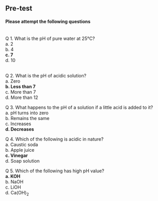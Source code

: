 ## <b> Pre-test</b>
#### Please attempt the following questions

<br>
Q 1. What is the pH of pure water at 25&deg;C? <br>
a. 2<br>
b. 4<br>
<b>c. 7</b><br>
d. 10<br><br>

Q 2. What is the pH of acidic solution? <br>
a. Zero<br>
<b>b. Less than 7</b><br>
c. More than 7<br>
d. More than 12<br>

Q 3. What happens to the pH of a solution if a little acid is added to it? <br>
a. pH turns into zero<br>
b. Remains the same<br>
c. Increases<br>
<b>d. Decreases</b><br>

Q 4. Which of the following is acidic in nature? <br>
a. Caustic soda<br>
b. Apple juice <br>
<b>c. Vinegar </b><br>
d. Soap solution<br>

Q 5. Which of the following has high pH value? <br>
<b>a. KOH</b><br>
b. NaOH <br>
c. LiOH <br>
d. Ca(OH)<sub>2</sub>
